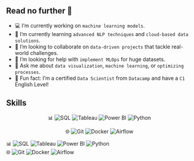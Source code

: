## Read no further 👋

* 💻 I’m currently working on `machine learning models`.  
* 🌱 I’m currently learning `advanced NLP techniques` and `cloud-based data solutions`.  
* 🔮 I’m looking to collaborate on `data-driven projects` that tackle real-world challenges.  
* 🧐 I’m looking for help with `implement MLOps` for huge datasets.  
* 💬 Ask me about `data visualization`, `machine learning`, or `optimizing processes`.    
* 💎 Fun fact: I’m a certified `Data Scientist` from `Datacamp` and have a `C1` English Level!

## Skills

<p align="center">
  📊 
  <img src="https://img.shields.io/badge/SQL-FFD700?style=for-the-badge&logo=postgresql&logoColor=FFD700&labelColor=000000" alt="SQL"/>
  <img src="https://img.shields.io/badge/Tableau-FFD700?style=for-the-badge&logo=tableau&logoColor=FFD700&labelColor=000000" alt="Tableau"/>
  <img src="https://img.shields.io/badge/Power_BI-FFD700?style=for-the-badge&logo=google-analytics&logoColor=FFD700&labelColor=000000" alt="Power BI"/>
  <img src="https://img.shields.io/badge/Python-FFD700?style=for-the-badge&logo=python&logoColor=FFD700&labelColor=000000" alt="Python"/>
</p>

<p align="center">
  🌐 
  <img src="https://img.shields.io/badge/Git-FFD700?style=for-the-badge&logo=git&logoColor=FFD700&labelColor=000000" alt="Git"/>
  <img src="https://img.shields.io/badge/Docker-FFD700?style=for-the-badge&logo=docker&logoColor=FFD700&labelColor=000000" alt="Docker"/>
  <img src="https://img.shields.io/badge/Airflow-FFD700?style=for-the-badge&logo=apache-airflow&logoColor=FFD700&labelColor=000000" alt="Airflow"/>
</p>




📊 ![SQL](https://img.shields.io/badge/SQL-FFD700?style=for-the-badge&logo=postgresql&logoColor=FFD700&labelColor=000000)
![Tableau](https://img.shields.io/badge/Tableau-FFD700?style=for-the-badge&logo=tableau&logoColor=FFD700&labelColor=000000)
![Power BI](https://img.shields.io/badge/Power_BI-FFD700?style=for-the-badge&logo=google-analytics&logoColor=FFD700&labelColor=000000)
![Python](https://img.shields.io/badge/Python-FFD700?style=for-the-badge&logo=python&logoColor=FFD700&labelColor=000000)</br>
🌐
![Git](https://img.shields.io/badge/Git-FFD700?style=for-the-badge&logo=git&logoColor=FFD700&labelColor=000000)
![Docker](https://img.shields.io/badge/Docker-FFD700?style=for-the-badge&logo=docker&logoColor=FFD700&labelColor=000000)
![Airflow](https://img.shields.io/badge/Airflow-FFD700?style=for-the-badge&logo=apache-airflow&logoColor=FFD700&labelColor=000000)

<!--
**rownlet/rownlet** is a ✨ _special_ ✨ repository because its `README.md` (this file) appears on your GitHub profile.

Here are some ideas to get you started:



-->
